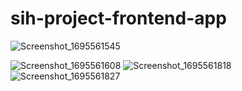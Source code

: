 ﻿# sih-project-frontend-app
 
![Screenshot_1695561545](https://github.com/vutsav321/sih-frontend-app/assets/100751951/50dd568d-e4d2-49de-b3b5-759fac23b4d0)

![Screenshot_1695561608](https://github.com/vutsav321/sih-frontend-app/assets/100751951/668e5e86-fe97-49cb-b956-4a41d9321cff)
![Screenshot_1695561818](https://github.com/vutsav321/sih-frontend-app/assets/100751951/034ca4cb-c97f-4001-bb09-bb7c1b8cd0cc)
![Screenshot_1695561827](https://github.com/vutsav321/sih-frontend-app/assets/100751951/a20f34e2-1cc3-4252-b29d-7e22aecd4612)
